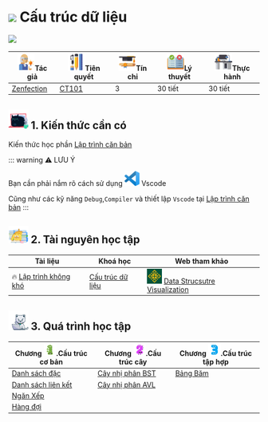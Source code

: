# <img src="/images/docs/HP/CT177.png"> Cấu trúc dữ liệu 

<img src="https://readme-typing-svg.herokuapp.com?font=tahoma&lines=B%E1%BA%A3ng+sau+tham+kh%E1%BA%A3o+c%E1%BB%A7a+CTU">

| <img src="https://raw.githubusercontent.com/Zenfection/Image/master/2021/07/31-17-12-38-Professor%20Male.png" title="" alt="Professor Male.png" width="35">Tác giả | <img title="" src="https://raw.githubusercontent.com/Zenfection/Image/master/2021/07/31-17-08-42-Learning%20Tools.png" alt="Learning Tools.png" width="35">Tiên quyết | <img src="https://raw.githubusercontent.com/Zenfection/Image/master/2021/07/31-17-13-24-Degree.png" title="" alt="Degree.png" width="35">Tín chỉ | <img src="https://raw.githubusercontent.com/Zenfection/Image/master/2021/07/31-17-10-10-Rage%20Room%20Rules.png" title="" alt="Rage Room Rules.png" width="35">Lý thuyết | <img src="https://raw.githubusercontent.com/Zenfection/Image/master/2021/07/31-17-11-54-Student%20Desk.png" title="" alt="Student Desk.png" width="35">Thực hành |
| ------------------------------------------------------------------------------------------------------------------------------------------------------------------ | --------------------------------------------------------------------------------------------------------------------------------------------------------------------- | ------------------------------------------------------------------------------------------------------------------------------------------------ | ------------------------------------------------------------------------------------------------------------------------------------------------------------------------ | ---------------------------------------------------------------------------------------------------------------------------------------------------------------- |
| [Zenfection](http://facebook.com/zenfection)                                                                                                                       | [CT101](/nhapmon/CT101-Lap_trinh_can_ban_a/)                                                                                                                                                              | 3                                                                                                                                                | 30 tiết                                                                                                                                                                       | 30 tiết                                                                                                                                                               |

## <img src="https://raw.githubusercontent.com/Zenfection/Image/master/2021/08/02-21-26-29-tenor.gif" width="40"> 1. Kiến thức cần có

Kiến thức học phần [Lập trình căn bản](/nhapmon/CT101-Lap_trinh_can_ban_a/)

::: warning ⚠️ LƯU Ý

Bạn cần phải nắm rõ cách sử dụng <img src="https://raw.githubusercontent.com/Zenfection/Image/master/2020/12/09-09-40-03-1200px-Visual_Studio_Code_1.35_icon.svg.png" width="30"> Vscode

Cũng như các kỹ năng `Debug`,`Compiler` và thiết lập `Vscode` tại [Lập trình căn bản](/nhapmon/CT101-Lap_trinh_can_ban_a/)
:::

## <img src="https://raw.githubusercontent.com/Zenfection/Image/master/2021/08/02-21-24-49-tenor.gif" width="40"> 2. Tài nguyên học tập

| Tài liệu | Khoá học | Web tham khảo |
| -------- | -------- | ------------- |
| 🔥 [Lập trình không khó](https://nguyenvanhieu.vn/ctdl-gt/)        | [Cấu trúc dữ liệu](/course/system/c/2/1.md)        | <img src="https://raw.githubusercontent.com/Zenfection/Image/master/2020/12/16-23-01-32-University_of_San_Francisco_logo.png" width="30"> [Data Strucsutre Visualization](https://www.cs.usfca.edu/~galles/visualization/Algorithms.html)             |


## <img src="https://raw.githubusercontent.com/Zenfection/Image/master/2021/08/02-21-41-35-tenor.gif" width="40"> 3. Quá trình học tập

| Chương <img src="https://raw.githubusercontent.com/Zenfection/Image/master/2021/09/08-12-32-57-icons8-1_cute.png" width="25">.Cấu trúc cơ bản | Chương <img src="https://raw.githubusercontent.com/Zenfection/Image/master/2021/09/08-12-33-00-icons8-2_cute.png" width="25">.Cấu trúc cây | Chương <img src="https://raw.githubusercontent.com/Zenfection/Image/master/2021/09/08-12-33-05-icons8-3_cute.png" width="25">.Cấu trúc tập hợp |
| ------------------------ | --------------------- | ------------------------- |
| [Danh sách đặc](/cosonganh/CT177-Cau_truc_du_lieu/Thuchanh/1.md)            | [Cây nhị phân BST](/cosonganh/CT177-Cau_truc_du_lieu/Thuchanh/5.md)      | [Bảng Băm](/cosonganh/CT177-Cau_truc_du_lieu/Thuchanh/7.md)                  |
| [Danh sách liên kết](/cosonganh/CT177-Cau_truc_du_lieu/Thuchanh/2.md)       | [Cây nhị phân AVL](/cosonganh/CT177-Cau_truc_du_lieu/Thuchanh/6.md)      |                           |
| [Ngăn Xếp](/cosonganh/CT177-Cau_truc_du_lieu/Thuchanh/3.md)                |                       |                           |
| [Hàng đợi](/cosonganh/CT177-Cau_truc_du_lieu/Thuchanh/4.md)                 |                       |                           |


<comment/> 
 

 